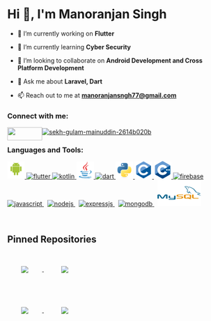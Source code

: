 # Hi 👋, I'm Manoranjan Singh

- 🔭 I’m currently working on **Flutter**

- 🌱 I’m currently learning **Cyber Security**

- 👯 I’m looking to collaborate on **Android Development and Cross Platform Development**

- 💬 Ask me about **Laravel, Dart**

- 📫 Reach out to me at **manoranjansngh77@gmail.com**

<h3 align="left">Connect with me:</h3>

<p align="left">
  <a href="mailto:manoranjansngh77@gmail.com"><img align="left" height="30" width="80" src="https://ssl.gstatic.com/ui/v1/icons/mail/rfr/logo_gmail_lockup_dark_1x_r5.png" /></a>
<a href="https://linkedin.com/in/sekh-gulam-mainuddin-2614b020b" target="blank"><img align="center" src="https://raw.githubusercontent.com/rahuldkjain/github-profile-readme-generator/master/src/images/icons/Social/linked-in-alt.svg" alt="sekh-gulam-mainuddin-2614b020b" height="30" width="40" /></a>
</p>

<h3 align="left">Languages and Tools:</h3>




<p align="left"> 
  <a href="https://developer.android.com" target="_blank" rel="noreferrer"> <img src="https://raw.githubusercontent.com/devicons/devicon/master/icons/android/android-original-wordmark.svg" alt="android" width="40" height="40"/> </a>
  <a href="https://flutter.dev" target="_blank" rel="noreferrer"> <img src="https://www.vectorlogo.zone/logos/flutterio/flutterio-icon.svg" alt="flutter" width="40" height="40"/> </a> 
  <a href="https://kotlinlang.org" target="_blank" rel="noreferrer"> <img src="https://www.vectorlogo.zone/logos/kotlinlang/kotlinlang-icon.svg" alt="kotlin" width="40" height="40"/> </a> 
   <a href="https://www.java.com" target="_blank" rel="noreferrer"> <img src="https://raw.githubusercontent.com/devicons/devicon/master/icons/java/java-original.svg" alt="java" width="40" height="40"/> </a>
  <a href="https://dart.dev" target="_blank" rel="noreferrer"> <img src="https://github.com/SekhGulamMainuddin/SekhGulamMainuddin/assets/73953395/f40c0fdc-4889-4589-96cb-19a133269ab3" alt="dart" width="40" height="40"/> </a>
  <a href="https://www.python.org" target="_blank" rel="noreferrer"> <img src="https://raw.githubusercontent.com/devicons/devicon/master/icons/python/python-original.svg" alt="python" width="40" height="40"/> </a>
  <a href="https://www.cprogramming.com/" target="_blank" rel="noreferrer"> <img src="https://raw.githubusercontent.com/devicons/devicon/master/icons/c/c-original.svg" alt="c" width="40" height="40"/> </a> 
  <a href="https://www.w3schools.com/cpp/" target="_blank" rel="noreferrer"> <img src="https://raw.githubusercontent.com/devicons/devicon/master/icons/cplusplus/cplusplus-original.svg" alt="cplusplus" width="40" height="40"/> </a>
  <a href="https://firebase.google.com/" target="_blank" rel="noreferrer"> <img src="https://www.vectorlogo.zone/logos/firebase/firebase-icon.svg" alt="firebase" width="40" height="40"/> </a>   
  <a href="https://www.javascript.com" target="_blank" rel="noreferrer"> <img src="https://cdn.iconscout.com/icon/free/png-512/free-javascript-2038874-1720087.png?f=avif&w=256" alt="javascript" width="60" height="60"/> </a> &nbsp; 
  <a href="https://nodejs.org/en" target="_blank" rel="noreferrer"> <img src="https://nodejs.org/static/images/logo.svg" alt="nodejs" width="100" height="60"/> </a> &nbsp; 
   <a href="https://expressjs.com" target="_blank" rel="noreferrer"> <img src="https://ajeetchaulagain.com/static/7cb4af597964b0911fe71cb2f8148d64/8d565/express-js.webp" alt="expressjs" width="60" height="60"/> </a> &nbsp; 
   <a href="https://www.mongodb.com" target="_blank" rel="noreferrer"> <img src="https://newrelic.com/sites/default/files/styles/800w/public/2021-10/mongo_logo.jpg?itok=Z1PabBZB" alt="mongodb" width="100" height="60"/> </a> &nbsp;
  <a href="https://www.mysql.com/" target="_blank" rel="noreferrer"> <img src="https://raw.githubusercontent.com/devicons/devicon/master/icons/mysql/mysql-original-wordmark.svg" alt="mysql" width="100" height="60"/> </a>
  </p>
<br>

## Pinned Repositories

<p>
  <a href="https://github.com/SekhGulamMainuddin/LearnWithFun">
  <img align="center" style="margin:2rem 2rem" src="https://github-readme-stats.vercel.app/api/pin/?username=SekhGulamMainuddin&repo=LearnWithFun&title_color=ffffff&text_color=c9cacc&icon_color=6bd600&bg_color=000000" />
</a>
  &nbsp;
  <a href="https://github.com/SekhGulamMainuddin/Time-Share">
  <img align="center" style="margin:2rem 2rem" src="https://github-readme-stats.vercel.app/api/pin/?username=SekhGulamMainuddin&repo=Time-Share&title_color=ffffff&text_color=c9cacc&icon_color=6bd600&bg_color=000000" />
</a>
</p>
<p>
  <a href="https://github.com/SekhGulamMainuddin/Zomato-Clone-Flutter">
  <img align="center" style="margin:2rem 2rem" src="https://github-readme-stats.vercel.app/api/pin/?username=SekhGulamMainuddin&repo=Zomato-Clone-Flutter&title_color=ffffff&text_color=c9cacc&icon_color=6bd600&bg_color=000000" />
</a>
  &nbsp;
  <a href="https://github.com/SekhGulamMainuddin/DSA-Problems">
  <img align="center" style="margin:2rem 2rem" src="https://github-readme-stats.vercel.app/api/pin/?username=SekhGulamMainuddin&repo=DSA-Problems&title_color=ffffff&text_color=c9cacc&icon_color=6bd600&bg_color=000000" />
</a>
</p>
